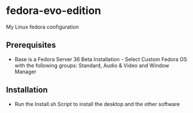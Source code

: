 # fedora-evo-edition
My Linux fedora configuration

## Prerequisites
- Base is a Fedora Server 36 Beta Installation - Select Custom Fedora OS with the following groups: Standard, Audio & Video and Window Manager

## Installation
- Run the Install.sh Script to install the desktop and the other software 
